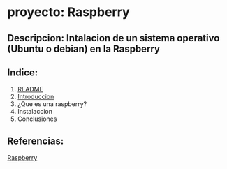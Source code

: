 # proyecto: Raspberry
## Descripcion: Intalacion de un sistema operativo (Ubuntu o debian) en la Raspberry
## Indice: 
1. [README](https://github.com/benjaminrm38/proyecto/blob/main/README.md)
2. [Introduccion](https://github.com/benjaminrm38/proyecto/blob/main/Introduccion.md)
3. ¿Que es una raspberry?
4. Instalaccion
5. Conclusiones

## Referencias:
[Raspberry](https://www.raspberrypi.org/)
